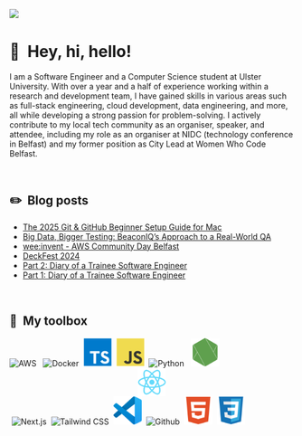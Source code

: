 ![](https://komarev.com/ghpvc/?username=yasrig&color=ff69b4)

# 👋 &nbsp;Hey, hi, hello!

I am a Software Engineer and a Computer Science student at Ulster University. With over a year and a half of experience working within a research and development team, I have gained skills in various areas such as full-stack engineering, cloud development, data engineering, and more, all while developing a strong passion for problem-solving. I actively contribute to my local tech community as an organiser, speaker, and attendee, including my role as an organiser at NIDC (technology conference in Belfast) and my former position as City Lead at Women Who Code Belfast.

&nbsp;

## ✏️ &nbsp;Blog posts

<!-- BLOG-POST-LIST:START -->
- [The 2025 Git & GitHub Beginner Setup Guide for Mac](https://medium.com/@yasrigby/the-2025-git-github-beginner-setup-guide-for-mac-2ec046e5c1e6)
- [Big Data, Bigger Testing: BeaconIQ’s Approach to a Real-World QA](https://hamiltonrobson.com/blog-page/big-data-bigger-testing-beaconiqs-approach-to-a-real-world-qa/)
- [wee:invent - AWS Community Day Belfast](https://medium.com/@yasrigby/team-day-out-at-wee-invent-aws-community-day-belfast-a5d60c7c41a9)
- [DeckFest 2024](https://hamiltonrobson.com/blog-page/deckfest-2024-building-tech-presentation-skills-in-an-innovative-way/)
- [Part 2: Diary of a Trainee Software Engineer](https://medium.com/@yasrigby/the-diary-of-a-trainee-software-engineer-part-2-6cf20cc42d10)
- [Part 1: Diary of a Trainee Software Engineer](https://medium.com/@yasrigby/the-diary-of-a-trainee-software-engineer-part-1-9fcd5ef58b36)

<!-- BLOG-POST-LIST:END -->

&nbsp;

## 🧰 &nbsp;My toolbox

<img src="https://cdn.jsdelivr.net/gh/devicons/devicon@latest/icons/amazonwebservices/amazonwebservices-plain-wordmark.svg" alt="AWS" width="50" height="50"/> &nbsp; <img src="https://cdn.jsdelivr.net/gh/devicons/devicon@latest/icons/docker/docker-plain-wordmark.svg" alt="Docker" width="50" height="50"/> &nbsp;<img src="https://raw.githubusercontent.com/devicons/devicon/1119b9f84c0290e0f0b38982099a2bd027a48bf1/icons/typescript/typescript-original.svg" alt="TypeScript" width="50" height="50"/> &nbsp;<img  src="https://raw.githubusercontent.com/devicons/devicon/1119b9f84c0290e0f0b38982099a2bd027a48bf1/icons/javascript/javascript-original.svg" alt="JavaScript" width="50" height="50"/> &nbsp;<img src="https://cdn.jsdelivr.net/gh/devicons/devicon@latest/icons/python/python-original.svg" alt="Python" width="50" height="50"/> &nbsp; <img  src="https://raw.githubusercontent.com/devicons/devicon/1119b9f84c0290e0f0b38982099a2bd027a48bf1/icons/nodejs/nodejs-plain.svg" alt="NodeJS" width="50" height="50"/> &nbsp;<img  src="https://raw.githubusercontent.com/devicons/devicon/1119b9f84c0290e0f0b38982099a2bd027a48bf1/icons/react/react-original.svg" alt="ReactJS" width="50" height="50" style="margin:0 auto; display:block;"/> &nbsp;<img src="https://cdn.jsdelivr.net/gh/devicons/devicon@latest/icons/nextjs/nextjs-original.svg" alt="Next.js" width="50" height="50"/>  &nbsp;<img src="https://cdn.jsdelivr.net/gh/devicons/devicon@latest/icons/tailwindcss/tailwindcss-original.svg" alt="Tailwind CSS" width="50" height="50"/> &nbsp;<img  src="https://raw.githubusercontent.com/devicons/devicon/1119b9f84c0290e0f0b38982099a2bd027a48bf1/icons/vscode/vscode-original.svg" alt="VSCode" width="50" height="50"/> &nbsp;<img  src="https://github.com/CyrisXD/CyrisXD/raw/master/assets/Github.png" alt="Github"/> &nbsp;<img  src="https://raw.githubusercontent.com/devicons/devicon/1119b9f84c0290e0f0b38982099a2bd027a48bf1/icons/html5/html5-plain.svg" alt="HTML5" width="50" height="50"/> &nbsp;<img  src="https://raw.githubusercontent.com/devicons/devicon/1119b9f84c0290e0f0b38982099a2bd027a48bf1/icons/css3/css3-original.svg" alt="CSS3" width="50" height="50"/>




&nbsp;
